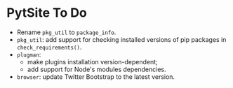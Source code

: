 # PytSite To Do

* Rename `pkg_util` to `package_info`.
* `pkg_util`: add support for checking installed versions of pip packages in `check_requirements()`.
* `plugman`:
    * make plugins installation version-dependent;
    * add support for Node's modules dependencies.
* `browser`: update Twitter Bootstrap to the latest version.
